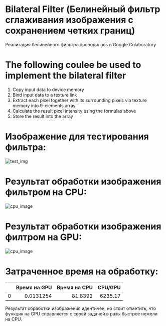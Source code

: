 # Bilateral Filter (Белинейный фильтр сглаживания изображения с сохранением четких границ)

Реализация белинейного фильтра проводилась в Google Colaboratory

# The following coulee be used to implement the bilateral filter

1. Copy input data to device memory
2. Bind input data to a texture link
3. Extract each pixel together with its surrounding pixels via texture memory into 9-elements array
4. Calculate the result pixel intensity using the formulas above
5. Store the result into the array

# Изображение для тестирования фильтра:

![test_img](https://github.com/nvnovitskiy/high-performance-computing/blob/main/Bilateral%20Filtering/test_img.png)

# Результат обработки изображения фильтром на CPU:

![cpu_image](https://github.com/nvnovitskiy/high-performance-computing/blob/main/Bilateral%20Filtering/result_cpu.bmp)

# Результат обработки изображения филтром на GPU:

![cpu_image](https://github.com/nvnovitskiy/high-performance-computing/blob/main/Bilateral%20Filtering/result_gpu.bmp)

# Затраченное время на обработку:
|    |   Время на GPU |   Время на CPU |   CPU/GPU |
|---:|---------------:|---------------:|----------:|
|  0 |      0.0131254 |        81.8392 |   6235.17 |

Результат обработки изображения идентичен, но стоит отметить, что функция на GPU справляется с своей задачей в разы быстрее нежели на CPU.

